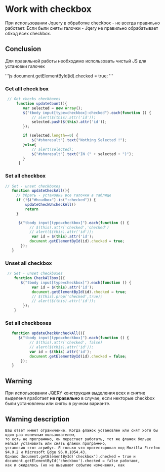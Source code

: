 # Work with checkbox

При использовании Jquery в обработке checkbox - не всегда правильно работает.
Если были сняты галочки - Jqery не правильно обрабатывает обход всех checkbox.

## Conclusion 
Для правильной работы необходимо использовать чистый JS для установки галочек

'''js
    document.getElementById(id).checked = true;
'''


### Get alll check box
```js
 // Get checks checkboxes
     function updateCount(){
        var selected = new Array();
        $("tbody input[type=checkbox]:checked").each(function () {
            // alert($(this).attr('id'));
            selected.push($(this).attr('id'));
        });

        if (selected.length==0) {
            $("#shoresult").text("Nothing Selected !");
        }else{
            // alert(selected);
            $("#shoresult").text("IN (" + selected + ")");
        }
      }
 ```  
 
 
 ### Set all checkbox
 ```js
 // Set - unset checkboxes
    function updateCheckAll(){
      // Убрать - установиь все галочки в таблице
      if (!$("#headbox").is(":checked")) {
          updateCheckUncheckAll()
          return
      }

       $("tbody input[type=checkbox]").each(function () {
            // $(this).attr('checked','checked')
            // alert($(this).attr('id'));
             var id = $(this).attr('id');
            document.getElementById(id).checked = true;
        });
    }
```



### Unset all checkbox
```js
 // Set - unset checkboxes
    function CheckAllbox(){
       $("tbody input[type=checkbox]").each(function () {
            var id = $(this).attr('id');
            document.getElementById(id).checked = true;
            // $(this).prop('checked',true);
            // alert($(this).attr('id'));
        });
    }
```


 ### Set all checkboxes
 ```js
    function updateCheckUncheckAll(){
       $("tbody input[type=checkbox]").each(function () {
            // $(this).attr('checked', false)
            // alert($(this).attr('id'));
            var id = $(this).attr('id');
            document.getElementById(id).checked = false;
        });
    }
```
 
 ## Warning    
 
 При использовании JQERY конструкция выделения всех и снятие выделеня яработает **не правильно** в случае, 
 если некторые checkbox были установлены или сняты в ручном варианте.  
 
 
 ## Warning description
 
 ```
 Ваш ответ имеет ограничение. Когда флажок установлен или снят хотя бы один раз конечным пользователем, 
 то есть не программно, он перестает работать, тот же флажок больше нельзя установить или снять флажок программно, 
 установив этот атрибут. Я только что протестировал под Mozilla Firefox 94.0.2 и Microsoft Edge 96.0.1054.43. 
 Однако document.getElementById('checkbox').checked = true и document.getElementById('checkbox').checked = false работают,
 как и ожидалось (но не вызывают событие изменения, как
 ```
